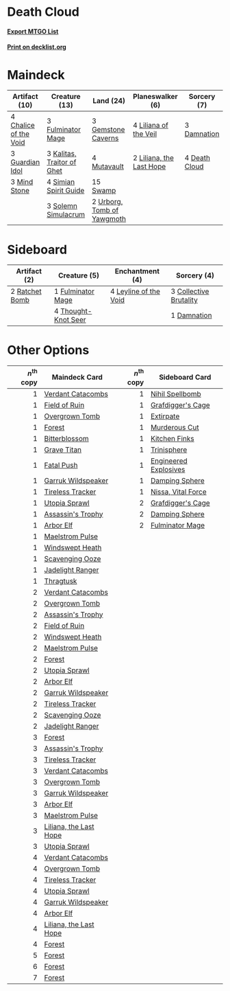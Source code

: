 # Death Cloud

#### [Export MTGO List](../collection/Death%20Cloud/Death%20Cloud.txt)
#### [Print on decklist.org](http://decklist.org/?deckmain=4%09Chalice%20of%20the%20Void%0A3%09Damnation%0A4%09Death%20Cloud%0A3%09Fulminator%20Mage%0A3%09Gemstone%20Caverns%0A3%09Guardian%20Idol%0A3%09Kalitas,%20Traitor%20of%20Ghet%0A4%09Liliana%20of%20the%20Veil%0A2%09Liliana,%20the%20Last%20Hope%0A3%09Mind%20Stone%0A4%09Mutavault%0A4%09Simian%20Spirit%20Guide%0A3%09Solemn%20Simulacrum%0A15%09Swamp%0A2%09Urborg,%20Tomb%20of%20Yawgmoth&deckside=3%09Collective%20Brutality%0A1%09Damnation%0A1%09Fulminator%20Mage%0A4%09Leyline%20of%20the%20Void%0A2%09Ratchet%20Bomb%0A4%09Thought-Knot%20Seer)
# Maindeck

|                                         Artifact (10)                                          |                                            Creature (13)                                            |                                              Land (24)                                              |                                         Planeswalker (6)                                          |                                      Sorcery (7)                                      |
|------------------------------------------------------------------------------------------------|-----------------------------------------------------------------------------------------------------|-----------------------------------------------------------------------------------------------------|---------------------------------------------------------------------------------------------------|---------------------------------------------------------------------------------------|
|4 [Chalice of the Void](http://gatherer.wizards.com/Pages/Card/Details.aspx?multiverseid=442211)|3 [Fulminator Mage](http://gatherer.wizards.com/Pages/Card/Details.aspx?multiverseid=397686)         |3 [Gemstone Caverns](http://gatherer.wizards.com/Pages/Card/Details.aspx?multiverseid=122094)        |4 [Liliana of the Veil](http://gatherer.wizards.com/Pages/Card/Details.aspx?multiverseid=235597)   |3 [Damnation](http://gatherer.wizards.com/Pages/Card/Details.aspx?multiverseid=425888) |
|3 [Guardian Idol](http://gatherer.wizards.com/Pages/Card/Details.aspx?multiverseid=51138)       |3 [Kalitas, Traitor of Ghet](http://gatherer.wizards.com/Pages/Card/Details.aspx?multiverseid=407596)|4 [Mutavault](http://gatherer.wizards.com/Pages/Card/Details.aspx?multiverseid=370733)               |2 [Liliana, the Last Hope](http://gatherer.wizards.com/Pages/Card/Details.aspx?multiverseid=414388)|4 [Death Cloud](http://gatherer.wizards.com/Pages/Card/Details.aspx?multiverseid=50647)|
|3 [Mind Stone](http://gatherer.wizards.com/Pages/Card/Details.aspx?multiverseid=135280)         |4 [Simian Spirit Guide](http://gatherer.wizards.com/Pages/Card/Details.aspx?multiverseid=442137)     |15 [Swamp](http://gatherer.wizards.com/Pages/Card/Details.aspx?multiverseid=439858)                  |                                                                                                   |                                                                                       |
|                                                                                                |3 [Solemn Simulacrum](http://gatherer.wizards.com/Pages/Card/Details.aspx?multiverseid=389682)       |2 [Urborg, Tomb of Yawgmoth](http://gatherer.wizards.com/Pages/Card/Details.aspx?multiverseid=383425)|                                                                                                   |                                                                                       |


# Sideboard

|                                      Artifact (2)                                       |                                         Creature (5)                                         |                                        Enchantment (4)                                         |                                           Sorcery (4)                                           |
|-----------------------------------------------------------------------------------------|----------------------------------------------------------------------------------------------|------------------------------------------------------------------------------------------------|-------------------------------------------------------------------------------------------------|
|2 [Ratchet Bomb](http://gatherer.wizards.com/Pages/Card/Details.aspx?multiverseid=370623)|1 [Fulminator Mage](http://gatherer.wizards.com/Pages/Card/Details.aspx?multiverseid=397686)  |4 [Leyline of the Void](http://gatherer.wizards.com/Pages/Card/Details.aspx?multiverseid=107682)|3 [Collective Brutality](http://gatherer.wizards.com/Pages/Card/Details.aspx?multiverseid=414380)|
|                                                                                         |4 [Thought-Knot Seer](http://gatherer.wizards.com/Pages/Card/Details.aspx?multiverseid=407519)|                                                                                                |1 [Damnation](http://gatherer.wizards.com/Pages/Card/Details.aspx?multiverseid=425888)           |


# Other Options

|*n*<sup>th</sup> copy|                                          Maindeck Card                                          |*n*<sup>th</sup> copy|                                        Sideboard Card                                         |
|--------------------:|-------------------------------------------------------------------------------------------------|--------------------:|-----------------------------------------------------------------------------------------------|
|                    1|[Verdant Catacombs](http://gatherer.wizards.com/Pages/Card/Details.aspx?multiverseid=405113)     |                    1|[Nihil Spellbomb](http://gatherer.wizards.com/Pages/Card/Details.aspx?multiverseid=442215)     |
|                    1|[Field of Ruin](http://gatherer.wizards.com/Pages/Card/Details.aspx?multiverseid=435415)         |                    1|[Grafdigger's Cage](http://gatherer.wizards.com/Pages/Card/Details.aspx?multiverseid=278452)   |
|                    1|[Overgrown Tomb](http://gatherer.wizards.com/Pages/Card/Details.aspx?multiverseid=405103)        |                    1|[Extirpate](http://gatherer.wizards.com/Pages/Card/Details.aspx?multiverseid=370384)           |
|                    1|[Forest](http://gatherer.wizards.com/Pages/Card/Details.aspx?multiverseid=439860)                |                    1|[Murderous Cut](http://gatherer.wizards.com/Pages/Card/Details.aspx?multiverseid=386613)       |
|                    1|[Bitterblossom](http://gatherer.wizards.com/Pages/Card/Details.aspx?multiverseid=397701)         |                    1|[Kitchen Finks](http://gatherer.wizards.com/Pages/Card/Details.aspx?multiverseid=370458)       |
|                    1|[Grave Titan](http://gatherer.wizards.com/Pages/Card/Details.aspx?multiverseid=389540)           |                    1|[Trinisphere](http://gatherer.wizards.com/Pages/Card/Details.aspx?multiverseid=43545)          |
|                    1|[Fatal Push](http://gatherer.wizards.com/Pages/Card/Details.aspx?multiverseid=423724)            |                    1|[Engineered Explosives](http://gatherer.wizards.com/Pages/Card/Details.aspx?multiverseid=50139)|
|                    1|[Garruk Wildspeaker](http://gatherer.wizards.com/Pages/Card/Details.aspx?multiverseid=247323)    |                    1|[Damping Sphere](http://gatherer.wizards.com/Pages/Card/Details.aspx?multiverseid=443101)      |
|                    1|[Tireless Tracker](http://gatherer.wizards.com/Pages/Card/Details.aspx?multiverseid=409997)      |                    1|[Nissa, Vital Force](http://gatherer.wizards.com/Pages/Card/Details.aspx?multiverseid=417736)  |
|                    1|[Utopia Sprawl](http://gatherer.wizards.com/Pages/Card/Details.aspx?multiverseid=442181)         |                    2|[Grafdigger's Cage](http://gatherer.wizards.com/Pages/Card/Details.aspx?multiverseid=278452)   |
|                    1|[Assassin's Trophy](http://gatherer.wizards.com/Pages/Card/Details.aspx?multiverseid=452902)     |                    2|[Damping Sphere](http://gatherer.wizards.com/Pages/Card/Details.aspx?multiverseid=443101)      |
|                    1|[Arbor Elf](http://gatherer.wizards.com/Pages/Card/Details.aspx?multiverseid=442149)             |                    2|[Fulminator Mage](http://gatherer.wizards.com/Pages/Card/Details.aspx?multiverseid=397686)     |
|                    1|[Maelstrom Pulse](http://gatherer.wizards.com/Pages/Card/Details.aspx?multiverseid=180613)       |                     |                                                                                               |
|                    1|[Windswept Heath](http://gatherer.wizards.com/Pages/Card/Details.aspx?multiverseid=405115)       |                     |                                                                                               |
|                    1|[Scavenging Ooze](http://gatherer.wizards.com/Pages/Card/Details.aspx?multiverseid=420783)       |                     |                                                                                               |
|                    1|[Jadelight Ranger](http://gatherer.wizards.com/Pages/Card/Details.aspx?multiverseid=439793)      |                     |                                                                                               |
|                    1|[Thragtusk](http://gatherer.wizards.com/Pages/Card/Details.aspx?multiverseid=430614)             |                     |                                                                                               |
|                    2|[Verdant Catacombs](http://gatherer.wizards.com/Pages/Card/Details.aspx?multiverseid=405113)     |                     |                                                                                               |
|                    2|[Overgrown Tomb](http://gatherer.wizards.com/Pages/Card/Details.aspx?multiverseid=405103)        |                     |                                                                                               |
|                    2|[Assassin's Trophy](http://gatherer.wizards.com/Pages/Card/Details.aspx?multiverseid=452902)     |                     |                                                                                               |
|                    2|[Field of Ruin](http://gatherer.wizards.com/Pages/Card/Details.aspx?multiverseid=435415)         |                     |                                                                                               |
|                    2|[Windswept Heath](http://gatherer.wizards.com/Pages/Card/Details.aspx?multiverseid=405115)       |                     |                                                                                               |
|                    2|[Maelstrom Pulse](http://gatherer.wizards.com/Pages/Card/Details.aspx?multiverseid=180613)       |                     |                                                                                               |
|                    2|[Forest](http://gatherer.wizards.com/Pages/Card/Details.aspx?multiverseid=439860)                |                     |                                                                                               |
|                    2|[Utopia Sprawl](http://gatherer.wizards.com/Pages/Card/Details.aspx?multiverseid=442181)         |                     |                                                                                               |
|                    2|[Arbor Elf](http://gatherer.wizards.com/Pages/Card/Details.aspx?multiverseid=442149)             |                     |                                                                                               |
|                    2|[Garruk Wildspeaker](http://gatherer.wizards.com/Pages/Card/Details.aspx?multiverseid=247323)    |                     |                                                                                               |
|                    2|[Tireless Tracker](http://gatherer.wizards.com/Pages/Card/Details.aspx?multiverseid=409997)      |                     |                                                                                               |
|                    2|[Scavenging Ooze](http://gatherer.wizards.com/Pages/Card/Details.aspx?multiverseid=420783)       |                     |                                                                                               |
|                    2|[Jadelight Ranger](http://gatherer.wizards.com/Pages/Card/Details.aspx?multiverseid=439793)      |                     |                                                                                               |
|                    3|[Forest](http://gatherer.wizards.com/Pages/Card/Details.aspx?multiverseid=439860)                |                     |                                                                                               |
|                    3|[Assassin's Trophy](http://gatherer.wizards.com/Pages/Card/Details.aspx?multiverseid=452902)     |                     |                                                                                               |
|                    3|[Tireless Tracker](http://gatherer.wizards.com/Pages/Card/Details.aspx?multiverseid=409997)      |                     |                                                                                               |
|                    3|[Verdant Catacombs](http://gatherer.wizards.com/Pages/Card/Details.aspx?multiverseid=405113)     |                     |                                                                                               |
|                    3|[Overgrown Tomb](http://gatherer.wizards.com/Pages/Card/Details.aspx?multiverseid=405103)        |                     |                                                                                               |
|                    3|[Garruk Wildspeaker](http://gatherer.wizards.com/Pages/Card/Details.aspx?multiverseid=247323)    |                     |                                                                                               |
|                    3|[Arbor Elf](http://gatherer.wizards.com/Pages/Card/Details.aspx?multiverseid=442149)             |                     |                                                                                               |
|                    3|[Maelstrom Pulse](http://gatherer.wizards.com/Pages/Card/Details.aspx?multiverseid=180613)       |                     |                                                                                               |
|                    3|[Liliana, the Last Hope](http://gatherer.wizards.com/Pages/Card/Details.aspx?multiverseid=414388)|                     |                                                                                               |
|                    3|[Utopia Sprawl](http://gatherer.wizards.com/Pages/Card/Details.aspx?multiverseid=442181)         |                     |                                                                                               |
|                    4|[Verdant Catacombs](http://gatherer.wizards.com/Pages/Card/Details.aspx?multiverseid=405113)     |                     |                                                                                               |
|                    4|[Overgrown Tomb](http://gatherer.wizards.com/Pages/Card/Details.aspx?multiverseid=405103)        |                     |                                                                                               |
|                    4|[Tireless Tracker](http://gatherer.wizards.com/Pages/Card/Details.aspx?multiverseid=409997)      |                     |                                                                                               |
|                    4|[Utopia Sprawl](http://gatherer.wizards.com/Pages/Card/Details.aspx?multiverseid=442181)         |                     |                                                                                               |
|                    4|[Garruk Wildspeaker](http://gatherer.wizards.com/Pages/Card/Details.aspx?multiverseid=247323)    |                     |                                                                                               |
|                    4|[Arbor Elf](http://gatherer.wizards.com/Pages/Card/Details.aspx?multiverseid=442149)             |                     |                                                                                               |
|                    4|[Liliana, the Last Hope](http://gatherer.wizards.com/Pages/Card/Details.aspx?multiverseid=414388)|                     |                                                                                               |
|                    4|[Forest](http://gatherer.wizards.com/Pages/Card/Details.aspx?multiverseid=439860)                |                     |                                                                                               |
|                    5|[Forest](http://gatherer.wizards.com/Pages/Card/Details.aspx?multiverseid=439860)                |                     |                                                                                               |
|                    6|[Forest](http://gatherer.wizards.com/Pages/Card/Details.aspx?multiverseid=439860)                |                     |                                                                                               |
|                    7|[Forest](http://gatherer.wizards.com/Pages/Card/Details.aspx?multiverseid=439860)                |                     |                                                                                               |

